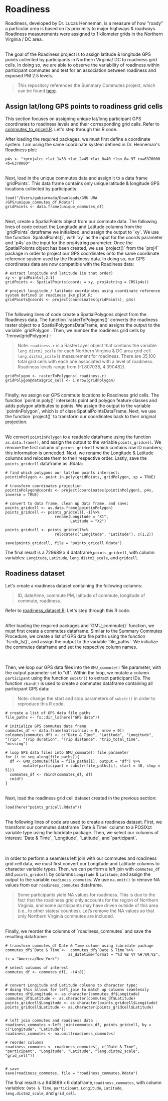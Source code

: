 # Roadiness
Roadiness, developed by Dr. Lucas Henneman, is a measure of how "roady" a particular area is based on its proximity to major highways & roadways. Roadiness measurements were assigned to 1 kilometer grids in the Northern Virginia / DC area. 
<br /><br />

The goal of the Roadiness project is to assign latitude & longitude GPS points collected by participants in Northern Virginia/ DC to roadiness grid cells. In doing so, we are able to observe the variability of roadiness within participant commutes and test for an association between roadiness and exposed PM 2.5 levels. <br /> 

> This repository references the Summary Commutes project, which can be found [here](https://github.com/gabiarmada/Summary-Commutes). 

## Assign lat/long GPS points to roadiness grid cells 
This section focuses on assigning unique lat/long participant GPS coordinates to roadiness levels and their corresponding grid cells. Refer to [commutes_to_gricell.R](https://github.com/gabiarmada/Roadiness/blob/main/commutes_to_gridcell.R). Let's step through this R code. <br /> 

After loading the required packages, we must first define a coordinate system. I am using the same coordinate system defined in Dr. Henneman's Roadiness plot: 

```
p4s <- "+proj=lcc +lat_1=33 +lat_2=45 +lat_0=40 +lon_0=-97 +a=6370000 +b=6370000"
```

<br />
Next, load in the unique commutes data and assign it to a data frame `gridPoints`. This data frame contains only unique latitude & longitude GPS locations collected by participants: 

```
load("/Users/gabiarmada/Downloads/GMU URA /GPS/unique_commutes_df.Rdata")
gridPoints <- data.frame(unique_commutes_df)
```

<br />
Next, create a SpatialPoints object from our commute data. The following lines of code extract the Longitude and Latitude columns from the `gridPoints` dataframe we initialized, and assign the output to `xy`. We use the function `SpatialPoints()`, with `xy` as the input for the coords parameter and `p4s` as the input for the proj4string parameter. Once the SpatialPoionts object has been created, we use `project()` from the `proj4` package in order to project our GPS coordinates onto the same coordinate reference system used by the Roadiness data. In doing so, our GPS coordinates data are now compatible with the Roadiness data: 

```
# extract longitude and latitude (in that order)
xy <- gridPoints[,2:1]
gridPoints <- SpatialPoints(coords = xy, proj4string = CRS(p4s))

# project longitude / latitude coordinates using coordinate reference system defined in roadiness_1km_plot.R:  
gridPoints@coords <- project(coordinates(gridPoints), p4s)
```

<br />
The following lines of code create a SpatialPolygons object from the Roadiness data. The function `rasterToPolygons()` converts the roadiness raster object to a SpatialPolygonsDataFrame, and assigns the output to the variable `gridPolygon`. Then, we number the roadiness grid cells by `1:nrow(gridPolygon)`: 

> Note: `roadiness.r` is a RasterLayer object that contains the variable `leng.distm2_scale` for each Northern Virginia & DC area grid cell. `leng.distm2_scale` is measurement for roadiness. There are 35,100 total grid cells with each one associated with a level of roadiness. Roadiness levels range from (-1.807038, 4.390482).


```
gridPolygon <- rasterToPolygons( roadiness.r)
gridPolygon@data$grid_cell <- 1:nrow(gridPolygon)
```

<br /> 
Finally, we assign our GPS commute locations to Roadiness grid cells. The function `point.in.poly()` intersects point and polygon feature classes and adds polygon attributes to points. We assign the output to the variable `pointinPolygon`, which is of class SpatialPointsDataFrame. Next, we use the function `project()` to transform our coordinates back to their original projection. <br /> <br />

We convert `pointinPolygon` to a readable dataframe using the function `as.data.frame()`, and assign the output to the variable `points_gridcell`. We remove the first column of `points_gridcell`  which contains row ID numbers; this information is unneeded. Next, we rename the Longitude & Latitude columns and relocate them to their respective order. Lastly, save the `points_gridcell` dataframe as .Rdata: 

```
# find which polygons our lat/lon points intersect:  
pointinPolygon <- point.in.poly(gridPoints, gridPolygon, sp = TRUE)

# transform coordinates projection 
pointinPolygon@coords <- project(coordinates(pointinPolygon), p4s, inverse = TRUE)

# convert to data frame, clean up data frame, and save: 
points_gridcell <- as.data.frame(pointinPolygon)
points_gridcell <- points_gridcell[,-1]%>%
                      rename(Longitude = "X1", 
                             Latitude = "X2")

points_gridcell <- points_gridcell%>% 
                      relocate(c("Longitude", "Latitude"), c(1,2))

save(points_gridcell, file = "points_gricell.Rdata")
```

The final result is a 729689 x 4 dataframe,`points_gridcell`, with column variables: `Longitude`, `Latitude`, `leng.distm2_scale`, and `gridcell`. 

## Roadiness dataset 
Let's create a roadiness dataset containing the following columns: 
> ID, date/time, commute PM, latitude of commute, longitude of commute, roadiness.  

Refer to [roadiness_dataset.R](https://github.com/gabiarmada/Roadiness/blob/main/roadiness_dataset.R). Let's step through this R code. <br /> 

<br />
After loading the required packages and `GMU_commute()` function, we must first create a commutes dataframe. Similar to the Summary Commutes Procedure, we create a list of GPS data file paths using the function `fs::dir_ls()`, and assign the output to the variable `file_paths`. We initialize the commutes dataframe and set the respective column names. 

<br /> <br />
Then, we loop our GPS data files into the `GMU_commute()` file parameter, with the output parameter set to "df". Within the loop, we mutate a column `participant` using the function `substr()` to extract participant IDs. The function `rbind()` is used to create a commutes dataframe containing all participant GPS data: 

> Note: change the start and stop parameters of `substr()` in order to reproduce this R code. 


```
# create a list of GPS data file paths 
file_paths <- fs::dir_ls(here("GPS data"))

# initialize GPS commutes data frame 
commutes_df <- data.frame(matrix(ncol = 8, nrow = 0))
colnames(commutes_df) <- c("Date & Time", "Latitude", "Longitude", "Trip", "Trip duration", "Trip distance", "trip_total_time", "missing")

# loop GPS data files into GMU_commute() file parameter 
for (i in seq_along(file_paths)){
  df <- GMU_commute(file = file_paths[i], output = "df") %>%
        mutate(participant = substr(file_paths[i], start = 48, stop = 51))
  commutes_df <- rbind(commutes_df, df)
  rm(df)
}
```

<br /> 
Next, load the roadiness grid cell dataset created in the previous section: 

```
load(here("points_gricell.Rdata"))
```

<br /> 
The following lines of code are used to create a roadiness dataset. First, we transform our commutes dataframe `Date & Time` column to a POSIXct variable type using the lubridate package. Then, we select our columns of interest: `Date & Time`, `Longtiude`, `Latitude`, and `participant`. 

<br /> <br />
In order to perform a seamless left join with our commutes and roadiness grid cell data, we must first convert our Longitude and Latitude columns to character variable types. Then, we can perform a left join with `commutes_df` and `points_gridcell` by columns `Longitude` & `Latitude`, and assign the output to the variable `roadiness_commutes`. We use `na.omit()` to remove NA values from our `roadiness_commutes` dataframe. 

> Some participants yield NA values for roadiness. This is due to the fact that the roadiness grid only accounts for the region of Northern Virginia, and some participants may have driven outside of this area (i.e., to other states/ counties). Let’s remove the NA values so that only Northern Virginia commutes are included.

<br /> 
Finally, we reorder the columns of `roadiness_commutes` and save the resulting dataframe:

```
# transform commutes_df Date & Time column using lubridate package 
commutes_df$`Date & Time`<-  commutes_df$`Date & Time`%>% 
                            as_datetime(format = "%d %B %Y %H:%M:%S", tz = "America/New_York")

# select columns of interest 
commutes_df <- commutes_df[, -(4:8)]


# convert Longitude and Latitude columns to character type: 
# doing this allows for left_join to match up columns seamlessly 
commutes_df$Longitude <- as.character(commutes_df$Longitude)
commutes_df$Latitude <- as.character(commutes_df$Latitude)
points_gridcell$Longitude <- as.character(points_gridcell$Longitude)
points_gridcell$Latitude <- as.character(points_gridcell$Latitude)


# left join commutes and roadiness data : 
roadiness_commutes <-left_join(commutes_df, points_gridcell, by = c("Longitude", "Latitude"))
roadiness_commutes <- na.omit(roadiness_commutes)

# reorder columns 
roadiness_commutes <- roadiness_commutes[, c("Date & Time", "participant", "Longitude", "Latitude", "leng.distm2_scale", "grid_cell")]


# save 
save(roadiness_commutes, file = "roadiness_commutes.Rdata")
```

The final result is a 943899 x 6 dataframe,`roadiness_commutes`, with column variables: `Date & Time`, `participant`, `Longitude`, `Latitude`, `leng.distm2_scale`, and `grid_cell`.
